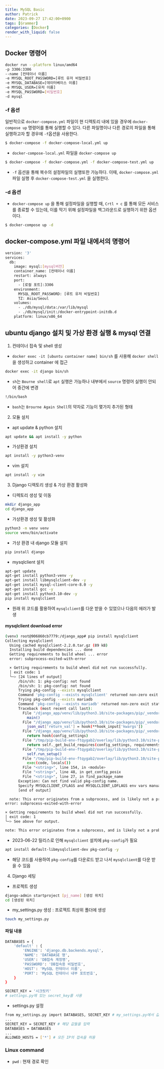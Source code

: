 ```yaml
---
title: MySQL Basic
author: Patrick
date: 2023-09-27 17:42:00+0900
tags: [Grammer]
categories: [Docker]
render_with_liquid: false
---
```

## Docker 명령어

```bash
docker run --platform linux/amd64
-p 3306:3306
--name [컨테이너 이름]
-e MYSQL_ROOT_PASSWORD=[루트 유저 비밀번호]
-e MYSQL_DATABASE=[데이터베이스 이름]
-e MYSQL_USER=[유저 이름]
-e MYSQL_PASSWORD=[비밀번호]
-d mysql
```
### -f 옵션
일반적으로 `docker-compose.yml` 파일이 현 디렉토리 내에 있을 경우에 `docker-compose up` 명령어를 통해 실행할 수 있다.
다른 파일명이나 다른 경로의 파일을 통해 실행하고자 할 경우에 `-f`옵션을 사용한다.
```bash
$ docker-compose -f docker-compose-local.yml up
```

- `docker-compose-local.yml` 파일을 `docker-compose up`

```bash
$ docker-compose -f docker-compose.yml -f docker-compose-test.yml up
```

- `-f` 옵션을 통해 복수의 설정파일의 실행또한 가능하다. 이때, `docker-compose.yml` 파일 실행 후 `docker-compose-test.yml` 을 실행한다.

### -d 옵션
- `docker-compose up` 을 통해 설정파일을 실행할 때, `Crtl + c` 를 통해 모든 서비스를 종료할 수 있는데, 이를 막기 위해 설정파일을 백그라운드로 실행하기 위한 옵션이다.

```bash
$ docker-compose up -d
```

## docker-compose.yml 파일 내에서의 명령어

```bash
version: '3'
services:
  db:
    image: mysql:[mysql버전]
    container_name: [컨테이너 이름]
    restart: always
    port:
      - [로컬 포트]:3306
    environment:
      MYSQL_ROOT_PASSWORD: [루트 유저 비밀번호]
      TZ: Asia/Seoul
    volumes:
      - ./db/mysql/data:/var/lib/mysql
      - ./db/mysql/init:/docker-entrypoint-initdb.d
    platform: linux/x86_64
```

## ubuntu django 설치 및 가상 환경 실행 & mysql 연결
1. 컨테이너 접속 및 shell 생성
- `docker exec -it [ubuntu container name] bin/sh` 를 사용해 `docker shell`을 생성하고 container 에 접근

```bash
docker exec -it django bin/sh
```

- `sh`는 `Bourne shell`로 `apt` 실행은 가능하나 내부에서 `source` 명령어 실행이 안되어 중간에 변경

```bash
!/bin/bash
```

- `bash`는 `Brourne Again Shell`의 약자로 기능이 몇가지 추가된 형태

2. 모듈 설치
- apt update & python 설치

```bash
apt update && apt install -y python
```

- 가상환경 설치

```bash
apt install -y python3-venv
```

- vim 설치

```bash
apt install -y vim
```

3. Django 디렉토리 생성 & 가상 환경 활성화
- 디렉토리 생성 및 이동

```bash
mkdir django_app
cd django_app
```

- 가상환경 생성 및 활성화

```bash
python3 -m venv venv
source venv/bin/activate
```

- 가상 환경 내 django 모듈 설치

```bash
pip install django
```

- mysqlclient 설치

```bash
apt-get update
apt-get install python3-venv -y
apt-get install libmysqlclient-dev -y
apt-get install mysql-client-core-8.0 -y
apt-get install gcc -y
apt-get install python3.10-dev -y
pip install mysqlclient
```

- 원래 위 코드를 활용하여 `mysqlclient`를 다운 받을 수 있었으나 다음의 에러가 발생

#### mysqlclient download error

```bash
(venv) root@906860cb7779:/django_app# pip install mysqlclient                  
Collecting mysqlclient
  Using cached mysqlclient-2.2.0.tar.gz (89 kB)
  Installing build dependencies ... done
  Getting requirements to build wheel ... error
  error: subprocess-exited-with-error

  × Getting requirements to build wheel did not run successfully.
  │ exit code: 1
  ╰─> [24 lines of output]
      /bin/sh: 1: pkg-config: not found
      /bin/sh: 1: pkg-config: not found
      Trying pkg-config --exists mysqlclient
      Command 'pkg-config --exists mysqlclient' returned non-zero exit status 127.
      Trying pkg-config --exists mariadb
      Command 'pkg-config --exists mariadb' returned non-zero exit status 127. 
      Traceback (most recent call last):
        File "/django_app/venv/lib/python3.10/site-packages/pip/_vendor/pep517/in_process/_in_process.py", line 363, in <module>
          main()
        File "/django_app/venv/lib/python3.10/site-packages/pip/_vendor/pep517/in_process/_in_process.py", line 345, in main
          json_out['return_val'] = hook(**hook_input['kwargs'])
        File "/django_app/venv/lib/python3.10/site-packages/pip/_vendor/pep517/in_process/_in_process.py", line 130, in get_requires_for_build_wheel
          return hook(config_settings)
        File "/tmp/pip-build-env-ftqygab2/overlay/lib/python3.10/site-packages/setuptools/build_meta.py", line 355, in get_requires_for_build_wheel
          return self._get_build_requires(config_settings, requirements=['wheel'])
        File "/tmp/pip-build-env-ftqygab2/overlay/lib/python3.10/site-packages/setuptools/build_meta.py", line 325, in _get_build_requires
          self.run_setup()
        File "/tmp/pip-build-env-ftqygab2/overlay/lib/python3.10/site-packages/setuptools/build_meta.py", line 341, in run_setup
          exec(code, locals())
        File "<string>", line 154, in <module>
        File "<string>", line 48, in get_config_posix
        File "<string>", line 27, in find_package_name
      Exception: Can not find valid pkg-config name.
      Specify MYSQLCLIENT_CFLAGS and MYSQLCLIENT_LDFLAGS env vars manually     
      [end of output]

  note: This error originates from a subprocess, and is likely not a problem with pip.
error: subprocess-exited-with-error

× Getting requirements to build wheel did not run successfully.
│ exit code: 1
╰─> See above for output.

note: This error originates from a subprocess, and is likely not a problem with pip.
```

- 2023-06-22 릴리스로 인해 `mysqlclient` 설치에 `pkg-config`가 필요

```bash
apt install default-libmysqlclient-dev pkg-config -y
```

- 해당 코드를 사용하여 `pkg-config`를 다운로드 받고 나서 `mysqlclient`를 다운 받을 수 있음

4. Django 세팅
- 프로젝트 생성

```bash
django-admin startproject [pj_name] [생성 위치]
cd [생성된 위치]
```

- my_settings.py 생성 : 프로젝트 최상위 폴더에 생성

```bash
touch my_settings.py
```
#### **파일 내용**

```bash
DATABASES = {
    'default' : {
        'ENGINE': 'django.db.backends.mysql',
        'NAME': 'DATABASE 명',
        'USER': 'DB접속 계정명',
        'PASSWORD': 'DB접속용 비밀번호',
        'HOST': 'MySQL 컨테이너 이름',
        'PORT': 'MySQL 컨테이너 내부 포트번호',
    }
}

SECRET_KEY = '시크릿키' 
# settings.py에 있는 secret_key를 사용
```
- settings.py 설정

```bash
from my_settings.py import DATABASES, SECRET_KEY # my_settings.py에서 값을 불러옴
...
SECRET_KEY = SECRET_KEY # 해당 값들을 입력
DATABASES = DATABASES
...
ALLOWED_HOSTS = ['*'] # 모든 IP의 접속을 허용
```

### Linux command
- `pwd` : 현재 경로 확인

